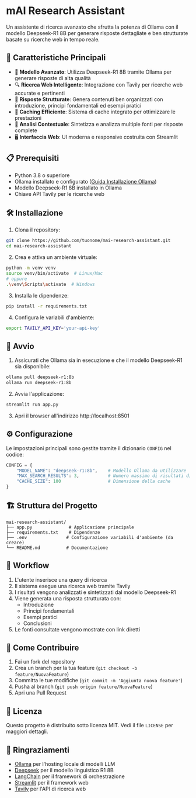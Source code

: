 # mAI Research Assistant

Un assistente di ricerca avanzato che sfrutta la potenza di Ollama con il modello Deepseek-R1 8B per generare risposte dettagliate e ben strutturate basate su ricerche web in tempo reale.

## 🌟 Caratteristiche Principali

- 🤖 **Modello Avanzato**: Utilizza Deepseek-R1 8B tramite Ollama per generare risposte di alta qualità
- 🔍 **Ricerca Web Intelligente**: Integrazione con Tavily per ricerche web accurate e pertinenti
- 📝 **Risposte Strutturate**: Genera contenuti ben organizzati con introduzione, principi fondamentali ed esempi pratici
- 💾 **Caching Efficiente**: Sistema di cache integrato per ottimizzare le prestazioni
- 🎯 **Analisi Contestuale**: Sintetizza e analizza multiple fonti per risposte complete
- 🖥️ **Interfaccia Web**: UI moderna e responsive costruita con Streamlit

## 📋 Prerequisiti

- Python 3.8 o superiore
- Ollama installato e configurato ([Guida Installazione Ollama](https://github.com/ollama/ollama))
- Modello Deepseek-R1 8B installato in Ollama
- Chiave API Tavily per le ricerche web

## 🛠️ Installazione

1. Clona il repository:
```bash
git clone https://github.com/tuonome/mai-research-assistant.git
cd mai-research-assistant
```

2. Crea e attiva un ambiente virtuale:
```bash
python -m venv venv
source venv/bin/activate  # Linux/Mac
# oppure
.\venv\Scripts\activate  # Windows
```

3. Installa le dipendenze:
```bash
pip install -r requirements.txt
```

4. Configura le variabili d'ambiente:
```bash
export TAVILY_API_KEY='your-api-key'
```

## 🚀 Avvio

1. Assicurati che Ollama sia in esecuzione e che il modello Deepseek-R1 sia disponibile:
```bash
ollama pull deepseek-r1:8b
ollama run deepseek-r1:8b
```

2. Avvia l'applicazione:
```bash
streamlit run app.py
```

3. Apri il browser all'indirizzo http://localhost:8501

## ⚙️ Configurazione

Le impostazioni principali sono gestite tramite il dizionario `CONFIG` nel codice:

```python
CONFIG = {
    "MODEL_NAME": "deepseek-r1:8b",    # Modello Ollama da utilizzare
    "MAX_SEARCH_RESULTS": 3,           # Numero massimo di risultati di ricerca
    "CACHE_SIZE": 100                  # Dimensione della cache
}
```

## 🏗️ Struttura del Progetto

```
mai-research-assistant/
├── app.py              # Applicazione principale
├── requirements.txt    # Dipendenze
├── .env               # Configurazione variabili d'ambiente (da creare)
└── README.md          # Documentazione
```

## 🔄 Workflow

1. L'utente inserisce una query di ricerca
2. Il sistema esegue una ricerca web tramite Tavily
3. I risultati vengono analizzati e sintetizzati dal modello Deepseek-R1
4. Viene generata una risposta strutturata con:
   - Introduzione
   - Principi fondamentali
   - Esempi pratici
   - Conclusioni
5. Le fonti consultate vengono mostrate con link diretti

## 🤝 Come Contribuire

1. Fai un fork del repository
2. Crea un branch per la tua feature (`git checkout -b feature/NuovaFeature`)
3. Committa le tue modifiche (`git commit -m 'Aggiunta nuova feature'`)
4. Pusha al branch (`git push origin feature/NuovaFeature`)
5. Apri una Pull Request

## 📄 Licenza

Questo progetto è distribuito sotto licenza MIT. Vedi il file `LICENSE` per maggiori dettagli.

## 🙏 Ringraziamenti

- [Ollama](https://ollama.ai/) per l'hosting locale di modelli LLM
- [Deepseek](https://github.com/deepseek-ai/DeepSeek-LLM) per il modello linguistico R1 8B
- [LangChain](https://github.com/langchain-ai/langchain) per il framework di orchestrazione
- [Streamlit](https://streamlit.io/) per il framework web
- [Tavily](https://tavily.com/) per l'API di ricerca web